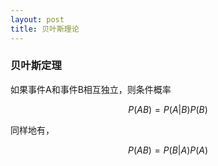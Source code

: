 ```yaml
---
layout: post
title: 贝叶斯理论
---
```


### 贝叶斯定理
如果事件A和事件B相互独立，则条件概率

$$ P(AB) = P(A|B) P(B) $$

同样地有，

$$ P(AB) = P(B|A) P(A) $$
